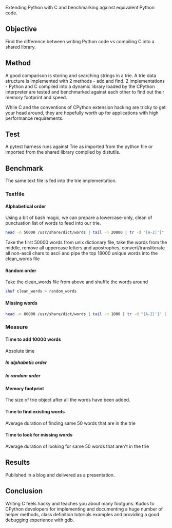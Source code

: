 Extending Python with C and benchmarking against equivalent Python code.

## Objective

Find the difference between writing Python code vs compiling C into a shared library. 

## Method

A good comparison is storing and searching strings in a trie. A trie data structure is implemented with 2 methods - add and find. 2 implementations - Python and C compiled into a dynamic library loaded by the CPython interpreter are tested and benchmarked against each other to find out their memory footprint and speed. 

While C and the conventions of CPython extension hacking are tricky to get your head around, they are hopefully worth up for applications with high performance requirements. 

## Test

A pytest harness runs against Trie as imported from the python file or imported from the shared library compiled by distutils. 

## Benchmark

The same text file is fed into the trie implementation. 

### Textfile

#### Alphabetical order

Using a bit of bash magic, we can prepare a lowercase-only, clean of punctuation list of words to feed into our trie.

```bash
head -n 50000 /usr/share/dict/words | tail -n 20000 | tr -d "[A-Z|']" | iconv -f utf8 -t ascii//TRANSLIT | uniq | head -n 18000 > clean_words
```

Take the first 50000 words from unix dictionary file, take the words from the middle, remove all uppercase letters and apostrophes, convert/transliterate all non-ascii chars to ascii and pipe the top 18000 unique words into the clean_words file


#### Random order

Take the clean_words file from above and shuffle the words around

```bash
shuf clean_words > random_words
```

#### Missing words

```bash
head -n 80000 /usr/share/dict/words | tail -n 1000 | tr -d "[A-Z|']" | iconv -f utf8 -t ascii//TRANSLIT | uniq | head -n 800 > missing_words
```

### Measure

#### Time to add 10000 words 

Absolute time

##### In alphabetic order

##### In random order

#### Memory footprint

The size of trie object after all the words have been added.

#### Time to find existing words 

Average duration of finding same 50 words that are in the trie

#### Time to look for missing words

Average duration of looking for same 50 words that aren't in the trie


## Results

Published in a blog and delivered as a presentation.

## Conclusion

Writing C feels hacky and teaches you about many footguns. Kudos to CPython developers for implementing and documenting a huge number of helper methods, class definition tutorials examples and providing a good debugging experience with gdb. 

